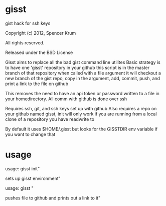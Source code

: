 gisst
====

gist hack for ssh keys

Copyright (c) 2012, Spencer Krum

All rights reserved.

Released under the BSD License

 Gisst aims to replace all the bad gist command line utilites
 Basic strategy is to have one 'gisst' repository in your github 
 this script is in the master branch of that repository
 when called with a file argument it will checkout a new branch of
 the gist repo, copy in the argument, add, commit, push, and print 
 a link to the file on github

 This removes the need to have an api token or password written to
 a file in your homedirectory. All comm with github is done over ssh

 Requires ssh, git, and ssh keys set up with github
 Also requires a repo on your github named gisst, init will only
 work if you are running from a local clone of a repository you have
 readwrite to

 By default it uses $HOME/.gisst but looks for the GISSTDIR env 
 variable if you want to change that

usage
=====


 usage: gisst init"

 sets up gisst environment"

 usage: gisst <filename>"

 pushes file to github and prints out a link to it"

